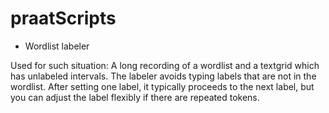 # praatScripts

- Wordlist labeler

Used for such situation: A long recording of a wordlist and a textgrid which has unlabeled intervals. The labeler avoids typing labels that are not in the wordlist. After setting one label, it typically proceeds to the next label, but you can adjust the label flexibly if there are repeated tokens.
